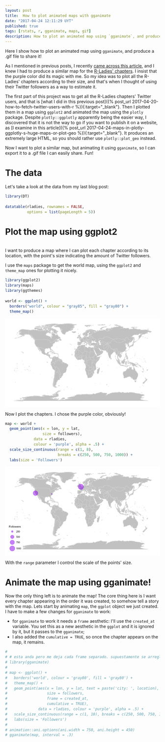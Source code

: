 ```yaml
---
layout: post
title:  How to plot animated maps with gganimate
date: "2017-04-24 12:11:29 UYT"
published: true
tags: [rstats, r, gganimate, maps, gif]
description: How to plot an animated map using `gganimate`, and produce a .gif file to share it!
---
```

Here I show how to plot an animated map using `gganimate`, and produce a .gif file to share it!

<!--more-->

As I mentioned in previous posts, I recently [came across this article](http://spatial.ly/2017/03/mapping-5000-years-of-city-growth/), and I knew I had to produce a similar map for the [R-Ladies' chapters](http://rladies.org/). I insist that the purple color did its magic with me. So my idea was to plot all the R-Ladies' chapters according to their size, and that's when I thought of using their Twitter followers as a way to estimate it.

The first part of this project was to get all the R-Ladies chapters' Twitter users, and that is [what I did in this previous post]({% post_url 2017-04-20-how-to-fetch-twitter-users-with-r %}){:target="_blank"}. Then I plotted them in a map using `ggplot2` and animated the map using the `plotly` package. Despite `plotly::ggplotly` apparently being the easier way, I discovered that it is not the way to go if you want to publish it on a website, as [I examine in this article]({% post_url 2017-04-24-maps-in-plotly-ggplotly-s-huge-maps-or-plot-geo %}){:target="_blank"}. It produces an extremely large HTML, so you should rather use `plotly::plot_geo` instead. 

Now I want to plot a similar map, but animating it using `gganimate`, so I can export it to a .gif file I can easily share. Fun!

# The data

Let's take a look at the data from my last blog post:




```r
library(DT)

datatable(rladies, rownames = FALSE,
          options = list(pageLength = 5))
```

<!--html_preserve--><div id="htmlwidget-fc0e086ea12c4aab3773" style="width:100%;height:auto;" class="datatables html-widget"></div>
<script type="application/json" data-for="htmlwidget-fc0e086ea12c4aab3773">{"x":{"filter":"none","data":[["RLadiesSF","RLadiesLondon","RLadiesRTP","RLadiesCT","RLadiesIstanbul","RLadiesBCN","RLadiesNYC","RLadiesBoston","RLadiesLA","RLadiesMAD","RLadiesAU","RLadiesParis","RLadiesLx","RLadiesBerlin","RLadiesValencia","RLadiesNash","RLadiesColumbus","RLadiesAustin","RLadiesAmes","RLadiesDC","RLadiesLdnOnt","RLadiesBA","RLadiesDublin","RLadiesManchest","RLadiesTbilisi","RLadiesMunich","RLadiesAdelaide","RLadiesTC","RLadiesBudapest","RLadiesIzmir","RLadiesLima","RLadiesCapeTown","RLadiesRio","RLadiesSR","RLadiesMTL","RLadiesTaipei","RLadiesWarsaw"],["San Francisco","London, England","Durham, NC","Connecticut, USA","İstanbul, Türkiye","Barcelona, Spain","New York","Boston, MA","Los Angeles, CA","Madrid, Spain","Melbourne, Victoria","Paris, France","Lisbon","Berlin, Deutschland","Valencia, España","Nashville, TN","Columbus, OH","Austin, TX","Ames, IA","Washington, DC","London, Ontario","Buenos Aires, Argentina","Dublin City, Ireland","Manchester, England","Tbilisi","Munich, Bavaria","Adelaide, South Australia","Twin Cities","Budapest, Magyarország","Izmir, Turkey","Lima, Peru","Cape Town, South Africa","Rio de Janeiro, Brazil","Santa Rosa, Argentina","Montreal","Taipei","Warsaw"],["2012-10-15","2016-04-20","2016-06-28","2016-11-24","2016-09-06","2016-10-11","2016-09-01","2016-09-06","2016-08-29","2016-09-03","2016-09-02","2016-09-19","2016-10-26","2016-10-03","2016-11-13","2016-09-28","2016-10-04","2016-12-15","2016-11-30","2016-12-08","2017-01-19","2017-01-05","2017-01-21","2016-10-08","2016-11-29","2017-03-21","2017-02-20","2015-04-04","2017-01-23","2016-10-19","2016-10-08","2017-03-06","2017-01-15","2017-04-06","2017-04-13","2014-11-15","2016-11-15"],[886,1102,215,134,425,360,256,247,309,384,404,247,182,192,146,179,173,100,115,114,75,174,71,128,85,46,26,86,61,88,37,44,18,5,1,347,80],[1652.91666666667,369.875,300.875,151.875,230.875,195.875,235.875,230.875,238.875,233.875,234.875,217.875,180.875,203.875,162.875,208.875,202.875,130.875,145.875,137.875,95.875,109.875,93.875,198.875,146.875,34.875,63.875,751.875,91.875,187.875,198.875,49.875,99.875,18.875,11.875,891.916666666667,160.875],[-122.4194155,-0.1277583,-78.898619,-73.087749,28.9783589,2.1734035,-74.0059413,-71.0588801,-118.2436849,-3.7037902,144.9630576,2.3522219,-9.1393366,13.404954,-0.3762881,-86.7816016,-82.9987942,-97.7430608,-93.6319131,-77.0368707,-81.2452768,-58.3815591,-6.2603097,-2.2426305,44.827096,11.5819806,138.6007456,-93.2009998,19.040235,27.142826,-77.042754,18.4240553,-43.1728965,-64.2912369,-73.567256,121.5654177,21.0122287],[37.7749295,51.5073509,35.9940329,41.6032207,41.0082376,41.3850639,40.7127837,42.3600825,34.0522342,40.4167754,-37.8136276,48.856614,38.7222524,52.5200066,39.4699075,36.1626638,39.9611755,30.267153,42.0307812,38.9071923,42.9849233,-34.6036844,53.3498053,53.4807593,41.7151377,48.1351253,-34.9284989,44.9374831,47.497912,38.423734,-12.0463731,-33.9248685,-22.9068467,-36.620922,45.5016889,25.0329694,52.2296756]],"container":"<table class=\"display\">\n  <thead>\n    <tr>\n      <th>screen_name<\/th>\n      <th>location<\/th>\n      <th>created_at<\/th>\n      <th>followers<\/th>\n      <th>age_days<\/th>\n      <th>lon<\/th>\n      <th>lat<\/th>\n    <\/tr>\n  <\/thead>\n<\/table>","options":{"pageLength":5,"columnDefs":[{"className":"dt-right","targets":[3,5,6]}],"order":[],"autoWidth":false,"orderClasses":false,"lengthMenu":[5,10,25,50,100]}},"evals":[],"jsHooks":[]}</script><!--/html_preserve-->

# Plot the map using ggplot2

<br />
I want to produce a map where I can plot each chapter according to its location, with the point's size indicating the amount of Twitter followers. 

I use the `maps` package to get the world map, using the `ggplot2` and `theme_map` ones for plotting it nicely. 


```r
library(ggplot2)
library(maps)
library(ggthemes)

world <- ggplot() +
  borders("world", colour = "gray85", fill = "gray80") +
  theme_map() 
```

<img src="/figure/source/how-to-plot-animated-maps-with-gganimate/2017-04-24-how-to-plot-animated-maps-with-gganimate/unnamed-chunk-2-1.png" style="display: block; margin: auto;" />

Now I plot the chapters. I chose the purple color, obviously!


```r
map <- world +
  geom_point(aes(x = lon, y = lat,
                 size = followers),
             data = rladies, 
             colour = 'purple', alpha = .5) +
  scale_size_continuous(range = c(1, 8), 
                        breaks = c(250, 500, 750, 1000)) +
  labs(size = 'Followers')
```

<img src="/figure/source/how-to-plot-animated-maps-with-gganimate/2017-04-24-how-to-plot-animated-maps-with-gganimate/unnamed-chunk-4-1.png" style="display: block; margin: auto;" />

With the `range` parameter I control the scale of the points' size.


# Animate the map using gganimate!

Now the only thing left is to animate the map! The core thing here is I want every chapter appearing in the order it was created, to somehow tell a story with the map. Lets start by animating `map`, the `ggplot` object we just created. I have to make a few changes for `gganimate` to work:

- for  `gganimate` to work it needs a `frame` aesthetic: I'll use the `created_at` variable. You set this as a new aesthetic in the `ggplot` and it is ignored by it, but it passes to the `gganimate`;
- I also added the `cumulative = TRUE`, so once the chapter appears on the map, it remains.


```r
# 
# # esta anda pero me deja cada frame separado. supuestamente se arregla poniendo fig.show = 'animate'. pruebo en la que viene!
# library(gganimate)
# 
# map <- ggplot() +
#   borders('world', colour = 'gray80', fill = 'gray80') +
#   theme_map() +
#   geom_point(aes(x = lon, y = lat, text = paste('city: ', location),
#                  size = followers,
#                  frame = created_at,
#                  cumulative = TRUE),
#              data = rladies, colour = 'purple', alpha = .5) +
#   scale_size_continuous(range = c(1, 10), breaks = c(250, 500, 750, 1000)) +
#   labs(size = 'Followers')
# 
# animation::ani.options(ani.width = 750, ani.height = 450)
# gganimate(map, interval = .3)
```







